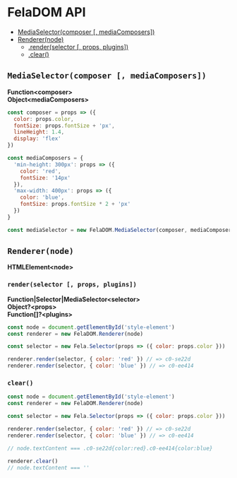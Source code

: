 # FelaDOM API

* [MediaSelector(composer [, mediaComposers])](#mediaselectorcomposer--mediacomposers)
* [Renderer(node)](#renderernode)
  * [.render(selector [, props, plugins])](#renderselector--props-plugins)
  * [.clear()](#clear)

## `MediaSelector(composer [, mediaComposers])`
**Function\<composer>**<br>
**Object\<mediaComposers>**

```javascript
const composer = props => ({
  color: props.color,
  fontSize: props.fontSize + 'px',
  lineHeight: 1.4,
  display: 'flex'
})

const mediaComposers = {
  'min-height: 300px': props => ({
    color: 'red',
    fontSize: '14px'
  }),
  'max-width: 400px': props => ({
    color: 'blue',
    fontSize: props.fontSize * 2 + 'px'
  })
}

const mediaSelector = new FelaDOM.MediaSelector(composer, mediaComposers)
```

## `Renderer(node)`
**HTMLElement\<node>**<br>

### `render(selector [, props, plugins])`
**Function|Selector|MediaSelector\<selector>**<br>
**Object?\<props>**<br>
**Function[]?\<plugins>**

```javascript
const node = document.getElementById('style-element')
const renderer = new FelaDOM.Renderer(node)

const selector = new Fela.Selector(props => ({ color: props.color }))

renderer.render(selector, { color: 'red' }) // => c0-se22d
renderer.render(selector, { color: 'blue' }) // => c0-ee414
```

### `clear()`

```javascript
const node = document.getElementById('style-element')
const renderer = new FelaDOM.Renderer(node)

const selector = new Fela.Selector(props => ({ color: props.color }))

renderer.render(selector, { color: 'red' }) // => c0-se22d
renderer.render(selector, { color: 'blue' }) // => c0-ee414

// node.textContent === .c0-se22d{color:red}.c0-ee414{color:blue}

renderer.clear()
// node.textContent === ''

```
